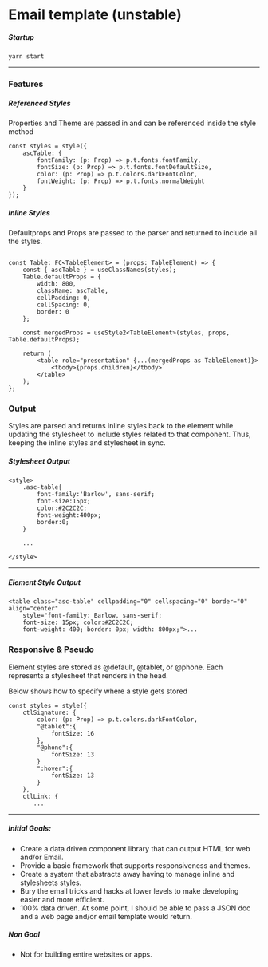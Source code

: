 # Email template (unstable)


##### Startup
```
yarn start
```
---

### Features


##### Referenced Styles
Properties and Theme are passed in and can be referenced inside the style method

```
const styles = style({
    ascTable: {
        fontFamily: (p: Prop) => p.t.fonts.fontFamily,
        fontSize: (p: Prop) => p.t.fonts.fontDefaultSize,
        color: (p: Prop) => p.t.colors.darkFontColor,
        fontWeight: (p: Prop) => p.t.fonts.normalWeight
    }
});

```
##### Inline Styles
Defaultprops and Props are passed to the parser and returned to include all the styles.
```

const Table: FC<TableElement> = (props: TableElement) => {
    const { ascTable } = useClassNames(styles);
    Table.defaultProps = {
        width: 800,
        className: ascTable,
        cellPadding: 0,
        cellSpacing: 0,
        border: 0
    };

    const mergedProps = useStyle2<TableElement>(styles, props, Table.defaultProps);

    return (
        <table role="presentation" {...(mergedProps as TableElement)}>
            <tbody>{props.children}</tbody>
        </table>
    );
};
```
### Output
Styles are parsed and returns inline styles back to the element while updating the stylesheet to include styles related to that component. Thus, keeping the inline styles and stylesheet in sync. 


##### Stylesheet Output
```
<style>
    .asc-table{
        font-family:'Barlow', sans-serif;
        font-size:15px;
        color:#2C2C2C;
        font-weight:400px;
        border:0;
    }

    ...

</style>
```

---
##### Element Style Output
```
<table class="asc-table" cellpadding="0" cellspacing="0" border="0" align="center" 
    style="font-family: Barlow, sans-serif; 
    font-size: 15px; color:#2C2C2C; 
    font-weight: 400; border: 0px; width: 800px;">...
```

### Responsive & Pseudo
Element styles are stored as @default, @tablet, or @phone. Each represents a stylesheet that renders in the head.  

Below shows how to specify where a style gets stored

```
const styles = style({
    ctlSignature: {
        color: (p: Prop) => p.t.colors.darkFontColor,
        "@tablet":{
            fontSize: 16
        },
        "@phone":{
            fontSize: 13
        }
        ":hover":{
            fontSize: 13
        }
    },
    ctlLink: {
       ...

```

---


##### Initial Goals:

-   Create a data driven component library that can output HTML for web and/or Email.
-   Provide a basic framework that supports responsiveness and themes.
-   Create a system that abstracts away having to manage inline and stylesheets styles.
-   Bury the email tricks and hacks at lower levels to make developing easier and more efficient.
-   100% data driven. At some point, I should be able to pass a JSON doc and a web page and/or email template would return.

##### Non Goal

-   Not for building entire websites or apps.
